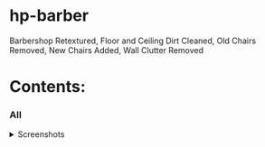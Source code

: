 # hp-barber
Barbershop Retextured, Floor and Ceiling Dirt Cleaned, Old Chairs Removed, New Chairs Added, Wall Clutter Removed

# Contents:

### All

<details><summary>Screenshots</summary>

<img src="https://i.postimg.cc/Vsnsj7h5/hp-barber-1.png" alt="Alt Text" width="1000" height="500">
<img src="https://i.postimg.cc/Nftsb6hD/hp-barber-2.png" alt="Alt Text" width="1000" height="500">
<img src="https://i.postimg.cc/pXB2SmRH/hp-barber-3.png" alt="Alt Text" width="1000" height="500">
<img src="https://i.postimg.cc/cL4sGdL8/hp-barber-4.png" alt="Alt Text" width="1000" height="500">

</details>
